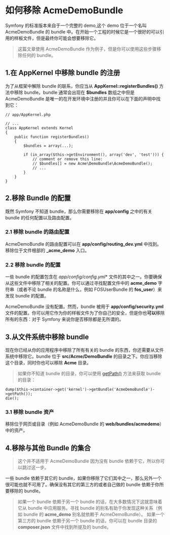 # 如何移除 AcmeDemoBundle

Symfony 的标准版本来自于一个完整的 demo,这个 demo 位于一个名叫 AcmeDemoBundle 的 bundle 中。在开始一个工程的时候它是一个很好的可以引用的样板文件，但是最终你可能会想要移除它。  

> 这篇文章使用 AcmeDemoBundle 作为例子，但是你可以使用这些步骤移除任何的 bundle。  

## 1.在 AppKernel 中移除 bundle 的注册

为了从框架中解除 bundle 的联系，你应当从 **AppKernel::registerBundles()** 方法中移除 bundle。bundle 通常会出现在 **$bundles** 数组之中但是 AcmeDemoBundle 是唯一的在开发环境中注册的并且你可以在下面的声明中找到它：  

```
// app/AppKernel.php

// ...
class AppKernel extends Kernel
{
    public function registerBundles()
    {
        $bundles = array(...);

        if (in_array($this->getEnvironment(), array('dev', 'test'))) {
            // comment or remove this line:
            // $bundles[] = new Acme\DemoBundle\AcmeDemoBundle();
            // ...
        }
    }
}
```  

## 2.移除 Bundle 的配置

既然 Symfony 不知道 bundle，那么你需要移除在 **app/config** 之中的有关 bundle 的任何配置以及路由配置。  

### 2.1 移除 bundle 的路由配置

AcmeDemoBundle 的路由配置可以在 **app/config/routing_dev.yml** 中找到。移除位于文件根部的 **_acme_demo** 入口。

### 2.2 移除 bundle 的配置

一些 bundle 的配置包含在 **app/config/config*.yml** 文件的其中之一。你要确保从这些文件中移除了相关的配置。你可以通过寻找配置文件中的 **acme_demo** 字符串（或者不论 bundle 的名称是什么，例如 FOSUserBundle 的 **fos_user**）来发现 bundle 的配置。  

AcmeDemoBundle 没有配置。然而，bundle 被用于 **app/config/security.yml** 文件的配置。你可以用它作为你的样板文件为了你自己的安全，但是你也**可以**移除所有的东西：对于 Symfony 来说你是否移除都是无所谓的。  

## 3.从文件系统中移除 bundle

现在你已经从你的应用程序中移除了所有有关的 bundle 的东西，你还需要从文件系统中移除它。bundle 位于 **src/Acme/DemoBundle** 的目录之下。你应当移除这个目录，同时你也可以移除 **Acme** 目录。  

>如果你不知道 bundle 的目录，你可以使用 [getPath()](http://api.symfony.com/2.7/Symfony/Component/HttpKernel/Bundle/BundleInterface.html#getPath()) 方法来获取 bundle 的目录：  
```
dump($this->container->get('kernel')->getBundle('AcmeDemoBundle')->getPath());
die();
```  

### 3.1 移除 bundle 资产

移除位于网页或目录（例如 AcmeDemoBundle 的 **web/bundles/acmedemo**）中的资产。  

## 4.移除与其他 Bundle 的集合

> 这个并不适用于 AcmeDemoBundle 因为没有 bundle 依赖于它，所以你可以跳过这一步。  

一些 bundle 依赖于其它的 bundle，如果你移除了它们其中之一，那么另外一个很可能也就不可用了。确保没有其它的第三方的或者自己做的 bundle 依赖于你所要移除的 bundle。  

> 如果一个 bundle 依赖于另一个 bundle 的话，在大多数情况下这就意味着它从 bundle 中应用服务。寻找 bundle 的别名有助于你发现这种关系（例如 bundle 的 **acme_demo** 别名就依赖于 AcmeDemoBundle）。
> 如果一个第三方的 bundle 依赖于另一个 bundle 的话，你可以在 bundle 目录的 **composer.json** 文件中找到所提及的 bundle。